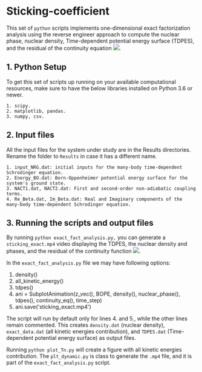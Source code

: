# Sticking-coefficient
This set of `python` scripts implements one-dimensional exact factorization analysis using the reverse engineer approach to compute the nuclear phase, nuclear density, Time-dependent potential energy surface (TDPES), and the residual of the continuity equation <img src="https://render.githubusercontent.com/render/math?math=\nabla_{z}.J_{z} %2B \partial_{t}\rho_{z} = f(z,t)">.

## 1. Python Setup
To get this set of scripts up running on your available computational resources, make sure to have the below libraries installed on Python 3.6 or newer.

```
1. scipy.
2. matplotlib, pandas.
3. numpy, csv. 
```
## 2. Input files
All the input files for the system under study are in the Results directories. Rename the folder to `Results` in case it has a different name.

```
1. input_NRG.dat: initial inputs for the many-body time-dependent Schrodinger equation.
2. Energy_BO.dat: Born-Oppenheimer potential energy surface for the system's ground state.
3. NACT1.dat, NACT2.dat: First and second-order non-adiabatic coupling terms.
4. Re_Beta.dat, Im_Beta.dat: Real and Imaginary components of the many-body time-dependent Schrodinger equation. 
```

## 3. Running the scripts and output files
By running `python exact_fact_analysis.py,` you can generate a `sticking_exact.mp4` video displaying the TDPES, the nuclear density and phases, and the residual of the continuity function <img src="https://render.githubusercontent.com/render/math?math=f(z,t)">.     

In the `exact_fact_analysis.py` file we may have following options: 

1.  density() 
2.  all_kinetic_energy()
3.  tdpes()
4.  ani = SubplotAnimation(z_vec(), BOPE, density(), nuclear_phase(), tdpes(), continuity_eq(), time_step)
5.  ani.save('sticking_exact.mp4')

The script will run by default only for lines 4. and 5., while the other lines remain commented. This creates `density.dat` (nuclear density), 
`exact_data.dat` (all kinetic energies contribution), and `TDPES.dat` (Time-dependent potential energy surface) as output files.

Running `python plot_Tn.py` will create a figure with all kinetic energies contribution. The `plt_dynamic.py` is class to generate the `.mp4` file, and it is part of the `exact_fact_analysis.py` script.




